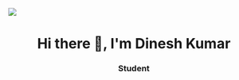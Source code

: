 ![](ai1.jpg)

<h1 align="center"> Hi there 👋, I'm Dinesh Kumar  </h1>
<h3 align="center">Student</h3>

<!--
**Dineshk04/Dineshk04** is a ✨ _special_ ✨ repository because its `README.md` (this file) appears on your GitHub profile.

Here are some ideas to get you started:

- 🔭 I’m currently working on ...Python[ML/DL] projects 
- 🌱 I’m currently learning ...Machine learning and Deeplearning
- 👯 I’m looking to collaborate on ...
- 🤔 I’m looking for help with ...Data science
- 💬 Ask me about ...
- 📫 How to reach me: ...
- 😄 Pronouns: ...
- ⚡ Fun fact: ...
-->
